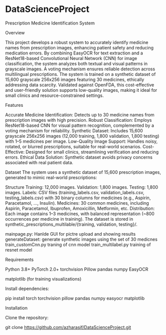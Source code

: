 # DataScienceProject
Prescription Medicine Identification System

Overview

This project develops a robust system to accurately identify medicine names from prescription images, enhancing patient safety and reducing medication errors. By combining EasyOCR for text extraction and a ResNet18-based Convolutional Neural Network (CNN) for image classification, the system analyzes both textual and visual patterns in grayscale images. A voting mechanism ensures reliable detection across multilingual prescriptions. The system is trained on a synthetic dataset of 15,600 grayscale 256x256 images featuring 30 medicines, ethically addressing data scarcity. Validated against OpenFDA, this cost-effective and user-friendly solution supports low-quality images, making it ideal for small clinics and resource-constrained settings.

Features

Accurate Medicine Identification: Detects up to 30 medicine names from prescription images with high precision.
Robust Classification: Employs ResNet18-based CNN for visual pattern recognition, complemented by a voting mechanism for reliability.
Synthetic Dataset: Includes 15,600 grayscale 256x256 images (12,000 training, 1,800 validation, 1,800 testing) with 1–5 medicines per image.
Low-Quality Image Support: Handles noisy, rotated, or blurred prescriptions, suitable for real-world scenarios.
Cost-Effective: Designed for small clinics, streamlining verification and reducing errors.
Ethical Data Solution: Synthetic dataset avoids privacy concerns associated with real patient data.

Dataset
The system uses a synthetic dataset of 15,600 prescription images, generated to mimic real-world prescriptions:

Structure
Training: 12,000 images.
Validation: 1,800 images.
Testing: 1,800 images.
Labels: CSV files (training_labels.csv, validation_labels.csv, testing_labels.csv) with 30 binary columns for medicines (e.g., Aspirin, Paracetamol, ..., Insulin).
Medicines: 30 common medicines, including Aspirin, Paracetamol, Ibuprofen, Amoxicillin, Metformin, etc.
Distribution: Each image contains 1–3 medicines, with balanced representation (~800 occurrences per medicine in training).
The dataset is stored in synthetic_prescriptions_multilable/{training, validation, testing}/.

mainpage.py: Hanlde GUI for pictre upload and showing results
generateDataset: generate synthetic images using the set of 30 medicnes 
train_customCnn.py   traning of cnn model 
train_multilabel.py   training of resnet model



Requirements

Python 3.8+
PyTorch 2.0+
torchvision
Pillow
pandas
numpy
EasyOCR



matplotlib (for training visualizations)

Install dependencies:

pip install torch torchvision pillow pandas numpy easyocr matplotlib

Installation

Clone the repository:

git clone https://github.com/azharasif/DataScienceProject.git

